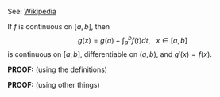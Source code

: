 See: [Wikipedia](https://en.wikipedia.org/wiki/Fundamental_theorem_of_calculus)

If $f$ is continuous on $[a,b]$, then $$g(x)=g(a)+\int_{a}^bf(t)dt,~~~x\in [a,b]$$
is continuous on $[a,b]$, differentiable on $(a,b)$, and $g'(x)=f(x)$.

**PROOF:** (using the definitions)

**PROOF:** (using other things)


